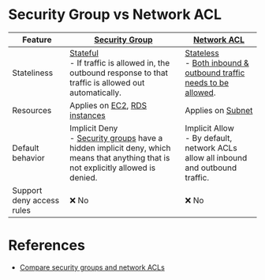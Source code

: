 # Security Group vs Network ACL

| Feature                   | [Security Group](SecurityGroup.md)                                                                                                                       | [Network ACL](SubnetNetworkACL.md)                                                                                                                                                                |
|---------------------------|----------------------------------------------------------------------------------------------------------------------------------------------------------|---------------------------------------------------------------------------------------------------------------------------------------------------------------------------------------------------|
| Stateliness               | [Stateful](https://en.wiktionary.org/wiki/stateful)<br/>- If traffic is allowed in, the outbound response to that traffic is allowed out automatically.  | [Stateless](https://en.wiktionary.org/wiki/stateless#English)<br/>- [Both inbound & outbound traffic needs to be allowed](https://repost.aws/knowledge-center/resolve-connection-sg-acl-inbound). |
| Resources                 | Applies on [EC2](../../../3_ComputeServices/AmazonEC2/Readme.md), [RDS instances](../../../6_DatabaseServices/AmazonRDS/Readme.md)                       | Applies on [Subnet](../../../1_NetworkingAndContentDelivery/3_NetworkFoundationsVPC/Subnets.md)                                                                                                   |
| Default behavior          | Implicit Deny<br/>- [Security groups](SecurityGroup.md) have a hidden implicit deny, which means that anything that is not explicitly allowed is denied. | Implicit Allow<br/>- By default, network ACLs allow all inbound and outbound traffic.                                                                                                             |
| Support deny access rules | :x: No                                                                                                                                                   | :x: No                                                                                                                                                                                            |

# References
- [Compare security groups and network ACLs](https://docs.aws.amazon.com/vpc/latest/userguide/infrastructure-security.html#VPC_Security_Comparison)